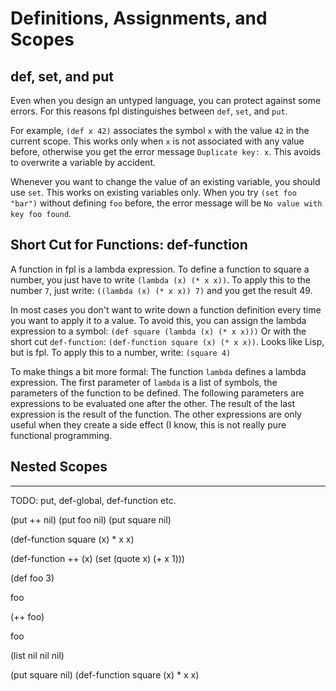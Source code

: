 # Definitions, Assignments, and Scopes

## def, set, and put

Even when you design an untyped language, you can protect against some errors.
For this reasons fpl distinguishes between `def`, `set`, and `put`.

For example, `(def x 42)` associates the symbol `x` with the value `42` in the current scope. 
This works only when `x` is not associated with any value before, otherwise you get the error message
`Duplicate key: x`. This avoids to overwrite a variable by accident.

Whenever you want to change the value of an existing variable, you should use `set`. This works on existing variables only. 
When you try `(set foo "bar")` without defining `foo` before, the error message will be 
`No value with key foo found`.   

## Short Cut for Functions: def-function

A function in fpl is a lambda expression. To define a function to square a number, you just have to write
`(lambda (x) (* x x))`. To apply this to the number `7`, just write:
`((lambda (x) (* x x)) 7)` and you get the result 49. 

In most cases you don't want to write down a function definition every time you want to apply it to a value.
To avoid this, you can assign the lambda expression to a symbol:
`(def square (lambda (x) (* x x)))`
Or with the short cut `def-function`:
`(def-function square (x) (* x x))`. Looks like Lisp, but is fpl.
To apply this to a number, write: `(square 4)`

To make things a bit more formal: The function `lambda` defines a lambda expression. The first parameter
of `lambda` is a list of symbols, the parameters of the function to be defined. The following parameters 
are expressions to be evaluated one after the other. The result of the last expression is the result of the 
function. The other expressions are only useful when they create a side effect (I know, this is not really
pure functional programming.


## Nested Scopes

-----

TODO: put, def-global, def-function etc.

(put ++ nil)
(put foo nil)
(put square nil)

(def-function square (x) * x x)

(def-function ++ (x) (set (quote x) (+ x 1)))

(def foo 3)

foo

(++ foo)

foo

(list nil nil nil)


(put square nil)
(def-function square (x) * x x)
